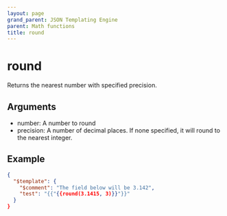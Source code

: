 ```yaml
---
layout: page
grand_parent: JSON Templating Engine
parent: Math functions
title: round
---
```


# round

Returns the nearest number with specified precision.

## Arguments

 - number: A number to round
 - precision: A number of decimal places. If none specified, it will round to the nearest integer.

## Example

```json
{
  "$template": {
    "$comment": "The field below will be 3.142",
    "test": "{{"{{round(3.1415, 3)}}"}}"
  }
}
```
